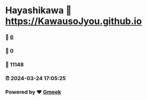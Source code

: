 # Hayashikawa :link: https://KawausoJyou.github.io 
### :page_facing_up: [6](https://KawausoJyou.github.io/tag.html) 
### :speech_balloon: 0 
### :hibiscus: 11148 
### :alarm_clock: 2024-03-24 17:05:25 
### Powered by :heart: [Gmeek](https://github.com/Meekdai/Gmeek)
